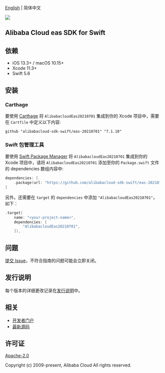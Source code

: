 [English](README.md) | 简体中文

![](https://aliyunsdk-pages.alicdn.com/icons/AlibabaCloud.svg)

## Alibaba Cloud eas SDK for Swift

## 依赖

- iOS 13.3+ / macOS 10.15+
- Xcode 11.3+
- Swift 5.6

## 安装

### Carthage

要使用 [Carthage](https://github.com/Carthage/Carthage) 将 `AlibabacloudEas20210701` 集成到你的 Xcode 项目中，需要在 `Cartfile` 中定义以下内容:

```ogdl
github "alibabacloud-sdk-swift/eas-20210701" "7.1.10"
```

### Swift 包管理工具

要使用 [Swift Package Manager](https://swift.org/package-manager/) 将 `AlibabacloudEas20210701` 集成到你的 Xcode 项目中，请将 `AlibabacloudEas20210701` 添加至你的 `Package.swift` 文件的 dependencies 数组内容中:

```swift
dependencies: [
    .package(url: "https://github.com/alibabacloud-sdk-swift/eas-20210701.git", from: "7.1.10")
]
```

另外，还需要在 `target` 的 `dependencies` 中添加 `"AlibabacloudEas20210701"`，如下：

```swift
.target(
    name: "<your-project-name>",
    dependencies: [
        "AlibabacloudEas20210701",
    ]),
```

## 问题

[提交 Issue](https://github.com/alibabacloud-sdk-swift/eas-20210701/issues/new)，不符合指南的问题可能会立即关闭。

## 发行说明

每个版本的详细更改记录在[发行说明](./ChangeLog.txt)中。

## 相关

* [开发者门户](https://next.api.aliyun.com/home)
* [最新源码](https://github.com/alibabacloud-sdk-swift/eas-20210701)

## 许可证

[Apache-2.0](http://www.apache.org/licenses/LICENSE-2.0)

Copyright (c) 2009-present, Alibaba Cloud All rights reserved.
